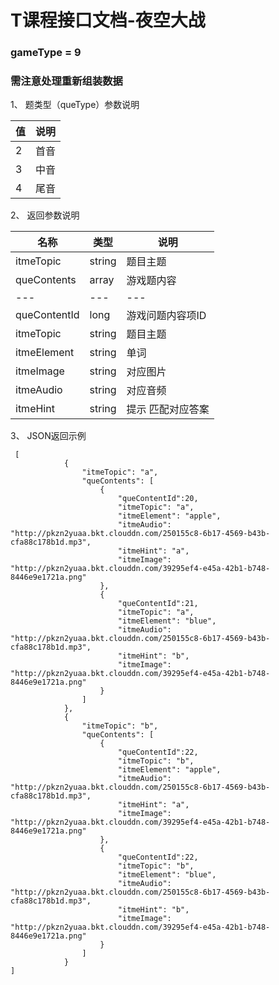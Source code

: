 # T课程接口文档-夜空大战

### gameType = 9
### 需注意处理重新组装数据

1、 题类型（queType）参数说明

|值  | 说明 |
| --- | --- |
| 2 | 首音 |
| 3 | 中音 |
| 4 | 尾音 |

2、 返回参数说明

|名称  | 类型 | 说明 |
| --- | --- | --- |
| itmeTopic | string | 题目主题 |
| queContents | array | 游戏题内容 |
| --- | --- | --- |
| queContentId | long | 游戏问题内容项ID |
| itmeTopic | string | 题目主题 |
| itmeElement | string | 单词 |
| itmeImage | string | 对应图片 |
| itmeAudio | string | 对应音频 |
| itmeHint | string | 提示 匹配对应答案 |


3、 JSON返回示例
```
 [
            {
                "itmeTopic": "a",
                "queContents": [
                    {
						"queContentId":20,
                        "itmeTopic": "a",
                        "itmeElement": "apple",
                        "itmeAudio": "http://pkzn2yuaa.bkt.clouddn.com/250155c8-6b17-4569-b43b-cfa88c178b1d.mp3",
                        "itmeHint": "a",
                        "itmeImage": "http://pkzn2yuaa.bkt.clouddn.com/39295ef4-e45a-42b1-b748-8446e9e1721a.png"
                    },
                    {
						"queContentId":21,
                        "itmeTopic": "a",
                        "itmeElement": "blue",
                        "itmeAudio": "http://pkzn2yuaa.bkt.clouddn.com/250155c8-6b17-4569-b43b-cfa88c178b1d.mp3",
                        "itmeHint": "b",
                        "itmeImage": "http://pkzn2yuaa.bkt.clouddn.com/39295ef4-e45a-42b1-b748-8446e9e1721a.png"
                    }
                ]
            },
            {
                "itmeTopic": "b",
                "queContents": [
                    {
						"queContentId":22,
                        "itmeTopic": "b",
                        "itmeElement": "apple",
                        "itmeAudio": "http://pkzn2yuaa.bkt.clouddn.com/250155c8-6b17-4569-b43b-cfa88c178b1d.mp3",
                        "itmeHint": "a",
                        "itmeImage": "http://pkzn2yuaa.bkt.clouddn.com/39295ef4-e45a-42b1-b748-8446e9e1721a.png"
                    },
                    {
						"queContentId":22,
                        "itmeTopic": "b",
                        "itmeElement": "blue",
                        "itmeAudio": "http://pkzn2yuaa.bkt.clouddn.com/250155c8-6b17-4569-b43b-cfa88c178b1d.mp3",
                        "itmeHint": "b",
                        "itmeImage": "http://pkzn2yuaa.bkt.clouddn.com/39295ef4-e45a-42b1-b748-8446e9e1721a.png"
                    }
                ]
            }
]

```